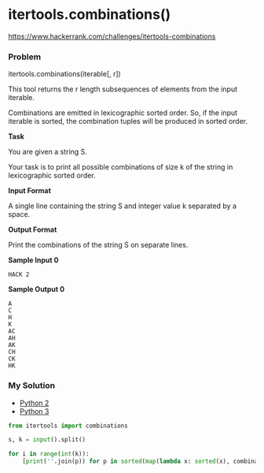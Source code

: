 # itertools.combinations()

https://www.hackerrank.com/challenges/itertools-combinations

### Problem

itertools.combinations(iterable[, r])   

This tool returns the r length subsequences of elements from the input iterable.  

Combinations are emitted in lexicographic sorted order. So, if the input iterable is sorted, the combination tuples will be produced in sorted order.  

**Task** 

You are given a string S.   

Your task is to print all possible combinations of size k of the string in lexicographic sorted order.

**Input Format**

A single line containing the string S and integer value k separated by a space.

**Output Format**

Print the combinations of the string S on separate lines.

**Sample Input 0**

```
HACK 2
```

**Sample Output 0**

```
A
C
H
K
AC
AH
AK
CH
CK
HK
```

### My Solution

- [Python 2](python2.py)
- [Python 3](python3.py)
```python
from itertools import combinations

s, k = input().split()

for i in range(int(k)):
    [print(''.join(p)) for p in sorted(map(lambda x: sorted(x), combinations(s, i + 1)))]

````